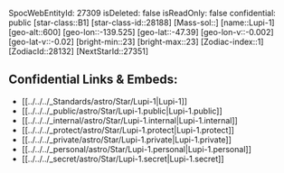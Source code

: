 ﻿---
location: [-47.39,139.525,600]
type: Star
tags:
- astro/Star

---
SpocWebEntityId: 27309
isDeleted: false
isReadOnly: false
confidential: public
[star-class::B1]
[star-class-id::28188]
[Mass-sol::]
[name::Lupi-1]
[geo-alt::600]
[geo-lon::-139.525]
[geo-lat::-47.39]
[geo-lon-v::-0.002]
[geo-lat-v::-0.02]
[bright-min::23]
[bright-max::23]
[Zodiac-index::1]
[ZodiacId::28132]
[NextStarId::27351]



## Confidential Links & Embeds: 
- [[../../../_Standards/astro/Star/Lupi-1|Lupi-1]] 
- [[../../../_public/astro/Star/Lupi-1.public|Lupi-1.public]] 
- [[../../../_internal/astro/Star/Lupi-1.internal|Lupi-1.internal]] 
- [[../../../_protect/astro/Star/Lupi-1.protect|Lupi-1.protect]] 
- [[../../../_private/astro/Star/Lupi-1.private|Lupi-1.private]] 
- [[../../../_personal/astro/Star/Lupi-1.personal|Lupi-1.personal]] 
- [[../../../_secret/astro/Star/Lupi-1.secret|Lupi-1.secret]] 
